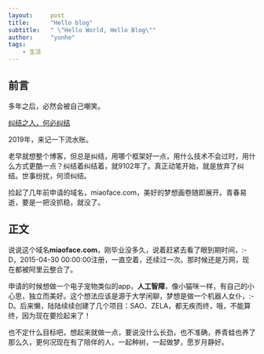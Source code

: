 ```yaml
---
layout:     post
title:      "Hello blog"
subtitle:   " \"Hello World, Hello Blog\""
author:     "yunhe"
tags:
    - 生活
---
```



## 前言

多年之后，必然会被自己嘲笑。

[纠结之人，何必纠结](#main_section)


2019年，来记一下流水账。

老早就想整个博客，但总是纠结，用哪个框架好一点，用什么技术不会过时，用什么方式更酷一点？纠结着纠结着，就9102年了。真正动笔开始，就是放弃了纠结。世事纷扰，何须纠结。

捡起了几年前申请的域名，miaoface.com，美好的梦想画卷随即展开。青春易逝，要是一把没抓稳，就没了。

<p id = "main_section"></p>

## 正文

说说这个域名**miaoface.com**，刚毕业没多久，说着赶紧去看了眼到期时间，:-D，2015-04-30 00:00:00注册，一直空着，还续过一次。那时候还是万网，现在都被阿里云整合了。

申请的时候想做一个电子宠物类似的app，**人工智障**，像小猫咪一样，有自己的小心思，独立而美好。这个想法应该是源于大学闲聊，梦想是做一个机器人女仆，:-D。后来懒，陆陆续续创建了几个项目：SAO、ZELA，都无疾而终，哦，不能算终，因为现在要捡起来了！


也不定什么目标吧，想起来就做一点，要说没什么长劲，也不准确，养青蛙也养了那么久，更何况现在有了陪伴的人，一起种树，一起做梦，愿岁月静好。

